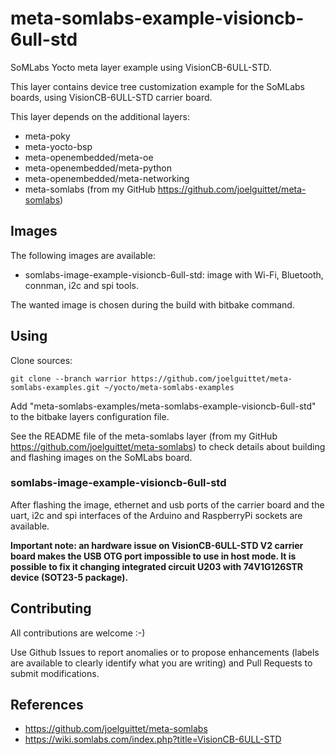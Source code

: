 meta-somlabs-example-visioncb-6ull-std
==

SoMLabs Yocto meta layer example using VisionCB-6ULL-STD.

This layer contains device tree customization example for the SoMLabs boards, using VisionCB-6ULL-STD carrier board.

This layer depends on the additional layers:
* meta-poky
* meta-yocto-bsp
* meta-openembedded/meta-oe
* meta-openembedded/meta-python
* meta-openembedded/meta-networking
* meta-somlabs (from my GitHub https://github.com/joelguittet/meta-somlabs)


Images
--

The following images are available:
* somlabs-image-example-visioncb-6ull-std: image with Wi-Fi, Bluetooth, connman, i2c and spi tools.

The wanted image is chosen during the build with bitbake command.


Using
--

Clone sources:

	git clone --branch warrior https://github.com/joelguittet/meta-somlabs-examples.git ~/yocto/meta-somlabs-examples

Add "meta-somlabs-examples/meta-somlabs-example-visioncb-6ull-std" to the bitbake layers configuration file.

See the README file of the meta-somlabs layer (from my GitHub https://github.com/joelguittet/meta-somlabs) to check details about building and flashing images on the SoMLabs board.

### somlabs-image-example-visioncb-6ull-std

After flashing the image, ethernet and usb ports of the carrier board and the uart, i2c and spi interfaces of the Arduino and RaspberryPi sockets are available.

**Important note: an hardware issue on VisionCB-6ULL-STD V2 carrier board makes the USB OTG port impossible to use in host mode. It is possible to fix it changing integrated circuit U203 with 74V1G126STR device (SOT23-5 package).**


Contributing
--

All contributions are welcome :-)

Use Github Issues to report anomalies or to propose enhancements (labels are available to clearly identify what you are writing) and Pull Requests to submit modifications.


References
--

* https://github.com/joelguittet/meta-somlabs
* https://wiki.somlabs.com/index.php?title=VisionCB-6ULL-STD
